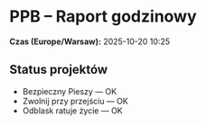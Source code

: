 # PPB – Raport godzinowy
**Czas (Europe/Warsaw):** 2025-10-20 10:25

## Status projektów
- Bezpieczny Pieszy — OK
- Zwolnij przy przejściu — OK
- Odblask ratuje życie — OK

